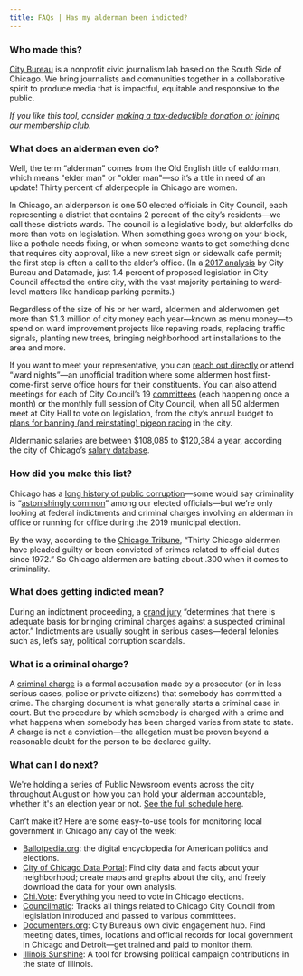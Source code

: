 ```yaml
---
title: FAQs | Has my alderman been indicted?
---
```


### Who made this?

[City Bureau](https://www.citybureau.org/) is a nonprofit civic journalism lab based on the South Side of Chicago. We bring journalists and communities together in a collaborative spirit to produce media that is impactful, equitable and responsive to the public.

*If you like this tool, consider [making a tax-deductible donation or joining our membership club](http://citybureau.org/press-club).*

### What does an alderman even do?

Well, the term “alderman” comes from the Old English title of ealdorman, which means "elder man" or "older man"—so it’s a title in need of an update! Thirty percent of alderpeople in Chicago are women. 

In Chicago, an alderperson is one 50 elected officials in City Council, each representing a district that contains 2 percent of the city’s residents—we call these districts wards. The council is a legislative body, but alderfolks do more than vote on legislation. When something goes wrong on your block, like a pothole needs fixing, or when someone wants to get something done that requires city approval, like a new street sign or sidewalk cafe permit; the first step is often a call to the alder’s office. (In a [2017 analysis](https://www.citybureau.org/what-went-wrong) by City Bureau and Datamade, just 1.4 percent of proposed legislation in City Council affected the entire city, with the vast majority pertaining to ward-level matters like handicap parking permits.)

Regardless of the size of his or her ward, aldermen and alderwomen get more than $1.3 million of city money each year—known as menu money—to spend on ward improvement projects like repaving roads, replacing traffic signals, planting new trees, bringing neighborhood art installations to the area and more.

If you want to meet your representative, you can [reach out directly](https://www.chicago.gov/city/en/about/wards.html) or attend “ward nights”—an unofficial tradition where some aldermen host first-come-first serve office hours for their constituents. You can also attend meetings for each of City Council’s 19 [committees](https://www.propublica.org/article/chicago-city-council-legislative-committees-chairs-aldermen-political-favors-patronage) (each happening once a month) or the monthly full session of City Council, when all 50 aldermen meet at City Hall to vote on legislation, from the city’s annual budget to [plans for banning (and reinstating) pigeon racing](https://www.chicagotribune.com/politics/ct-met-chicago-legalize-pigeon-racing-20180628-story.html) in the city.

Aldermanic salaries are between $108,085 to $120,384 a year, according the city of Chicago’s [salary database](https://data.cityofchicago.org/Administration-Finance/Current-Employee-Names-Salaries-and-Position-Title/xzkq-xp2w).

### How did you make this list?

Chicago has a [long history of public corruption](https://en.wikipedia.org/wiki/Corruption_in_Illinois#Chicago_aldermen)—some would say criminality is “[astonishingly common](https://www.economist.com/united-states/2019/01/12/chicagos-political-system-is-set-up-to-produce-corruption)” among our elected officials—but we’re only looking at federal indictments and criminal charges involving an alderman in office or running for office during the 2019 municipal election.

By the way, according to the [Chicago Tribune](https://www.chicagotribune.com/news/breaking/ct-chicago-convicted-aldermen-htmlstory.html), “Thirty Chicago aldermen have pleaded guilty or been convicted of crimes related to official duties since 1972.” So Chicago aldermen are batting about .300 when it comes to criminality.

### What does getting indicted mean?

During an indictment proceeding, a [grand jury](http://www.law.cornell.edu/wex/grand_jury) “determines that there is adequate basis for bringing criminal charges against a suspected criminal actor.” Indictments are usually sought in serious cases—federal felonies such as, let’s say, political corruption scandals.

### What is a criminal charge?

A [criminal charge](https://en.wikipedia.org/wiki/Criminal_charge) is a formal accusation made by a prosecutor (or in less serious cases, police or private citizens) that somebody has committed a crime. The charging document is what generally starts a criminal case in court. But the procedure by which somebody is charged with a crime and what happens when somebody has been charged varies from state to state. A charge is not a conviction—the allegation must be proven beyond a reasonable doubt for the person to be declared guilty.

### What can I do next?

We're holding a series of Public Newsroom events across the city throughout August on how you can hold your alderman accountable, whether it's an election year or not. [See the full schedule here](https://www.citybureau.org/notebook/2019/7/18/the-public-newsroom-returns-with-a-look-at-your-alderpersons-first-100-days).

Can’t make it? Here are some easy-to-use tools for monitoring local government in Chicago any day of the week:

* [Ballotpedia.org](https://ballotpedia.org/City_elections_in_Chicago,_Illinois_(2019)): the digital encyclopedia for American politics and elections.
* [City of Chicago Data Portal](https://data.cityofchicago.org/): Find city data and facts about your neighborhood; create maps and graphs about the city, and freely download the data for your own analysis.
* [Chi.Vote](https://chi.vote/): Everything you need to vote in Chicago elections.
* [Councilmatic](https://chicago.councilmatic.org/): Tracks all things related to Chicago City Council from legislation introduced and passed to various committees.
* [Documenters.org](https://www.documenters.org/): City Bureau’s own civic engagement hub. Find meeting dates, times, locations and official records for local government in Chicago and Detroit—get trained and paid to monitor them.
* [Illinois Sunshine](https://illinoissunshine.org/): A tool for browsing political campaign contributions in the state of Illinois.
